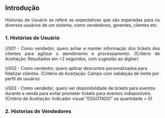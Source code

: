 ## Introdução

<p align = "justify">
Historias de Usuário se refere as expectativas que são esperadas para os diversos usuários de um sistema, como vendedores, gerentes, clientes etc.
</p>

### 1. Histórias de Usuário

<p align = "justify">
US01 - Como vendedor, quero achar e manter informação dos tickets dos clientes para agilizar o atendimento e processamento.
(Critério de Aceitação: Resultados em <2 segundos, com sugestão ao digitar)

US02 - Como vendedor, quero aplicar descontos personalizados para fidelizar clientes.
(Critério de Aceitação: Campo com validação de limite por perfil de usuário)

US03 - Como vendedor, quero ver disponibilidade de tickets para eventos durante a venda para evitar prometer tickets para eventos indisponíveis.
(Critério de Aceitação: Indicador visual "ESGOTADO" se quantidade = 0)
</p>

### 2. Historias de Vendedores
